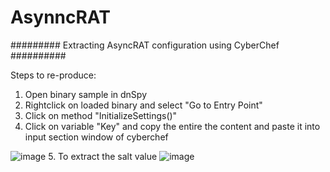 # AsynncRAT
######### Extracting AsyncRAT configuration using CyberChef  ##########

Steps to re-produce:
1. Open binary sample in dnSpy
2. Rightclick on loaded binary and select "Go to Entry Point"
3. Click on method "InitializeSettings()"
4. Click on variable "Key" and copy the entire the content and paste it into input section window of cyberchef

![image](https://user-images.githubusercontent.com/71969773/166680918-317b2016-0272-47d4-9ba5-249245c53160.png)
5. To extract the salt value 
![image](https://user-images.githubusercontent.com/71969773/166681923-4344e2a0-5e25-4f57-aaeb-f16273d2f72e.png)
